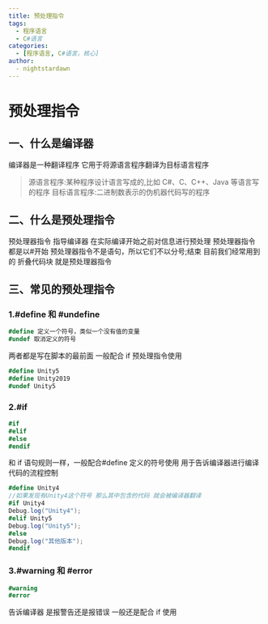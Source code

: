```yaml
---
title: 预处理指令
tags:
  - 程序语言
  - C#语言
categories:
  - [程序语言, C#语言，核心]
author:
  - nightstardawn
---
```


# 预处理指令

## 一、什么是编译器

编译器是一种翻译程序
它用于将源语言程序翻译为目标语言程序

> 源语言程序:某种程序设计语言写成的,比如 C#、C、C++、Java 等语言写的程序
> 目标语言程序:二进制数表示的伪机器代码写的程序

## 二、什么是预处理指令

预处理器指令 指导编译器 在实际编译开始之前对信息进行预处理
预处理器指令 都是以#开始
预处理器指令不是语句，所以它们不以分号;结束
目前我们经常用到的 折叠代码块 就是预处理器指令

## 三、常见的预处理指令

### 1.#define 和 #undefine

```cs
#define 定义一个符号，类似一个没有值的变量
#undef 取消定义的符号
```

两者都是写在脚本的最前面
一般配合 if 预处理指令使用

```cs
#define Unity5
#define Unity2019
#undef Unity5
```

### 2.#if

```cs
#if
#elif
#else
#endif
```

和 if 语句规则一样，一般配合#define 定义的符号使用
用于告诉编译器进行编译代码的流程控制

```cs
#define Unity4
//如果发现有Unity4这个符号 那么其中包含的代码 就会被编译器翻译
#if Unity4
Debug.log("Unity4");
#elif Unity5
Debug.log("Unity5");
#else
Debug.log("其他版本");
#endif
```

### 3.#warning 和 #error

```cs
#warning
#error
```

告诉编译器
是报警告还是报错误
一般还是配合 if 使用
